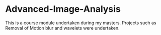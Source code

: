 Advanced-Image-Analysis
=======================

This is a course module undertaken during my masters. Projects such as Removal of Motion blur and wavelets were undertaken.
